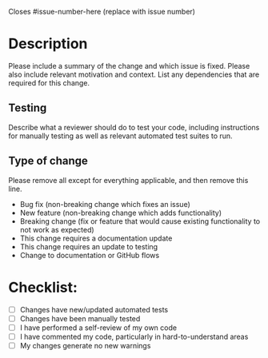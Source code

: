Closes #issue-number-here (replace with issue number)

# Description

Please include a summary of the change and which issue is fixed. Please also include relevant motivation and context. List any dependencies that are required for this change.

## Testing

Describe what a reviewer should do to test your code, including instructions for manually testing as well as relevant automated test suites to run.

## Type of change

Please remove all except for everything applicable, and then remove this line.

- Bug fix (non-breaking change which fixes an issue)
- New feature (non-breaking change which adds functionality)
- Breaking change (fix or feature that would cause existing functionality to not work as expected)
- This change requires a documentation update
- This change requires an update to testing
- Change to documentation or GitHub flows

# Checklist:

- [ ] Changes have new/updated automated tests
- [ ] Changes have been manually tested
- [ ] I have performed a self-review of my own code
- [ ] I have commented my code, particularly in hard-to-understand areas
- [ ] My changes generate no new warnings
